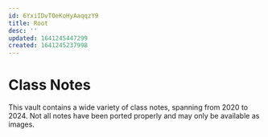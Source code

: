 ```yaml
---
id: 6YxiIDvTOeKoHyAaqqzY9
title: Root
desc: ''
updated: 1641245447299
created: 1641245237998
---
```

# Class Notes
This vault contains a wide variety of class notes, spanning from 2020 to 2024. Not all notes have been ported properly and may only be available as images.